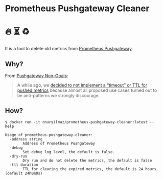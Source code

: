 # Prometheus Pushgateway Cleaner
# :fire: :hourglass_flowing_sand: :recycle:

It is a tool to delete old metrics from [Prometheus Pushgateway](https://github.com/prometheus/pushgateway).

## Why?

From [Pushgateway Non-Goals](https://github.com/prometheus/pushgateway/blob/master/README.md#non-goals):

> A while ago, we
[decided to not implement a “timeout” or TTL for pushed metrics](https://github.com/prometheus/pushgateway/issues/19)
because almost all proposed use cases turned out to be anti-patterns we
strongly discourage.

## How?
```
$ docker run -it onuryilmaz/prometheus-pushgateway-cleaner:latest --help

Usage of prometheus-pushgateway-cleaner:
  -address string
        Address of Prometheus Pushgateway
  -debug
        Set debug log level, the default is false.
  -dry-run
        Dry run and do not delete the metrics, the default is false
  -ttl duration
        TTL for clearing the expired metrics, the default is 24 hours. (default 24h0m0s)

```
